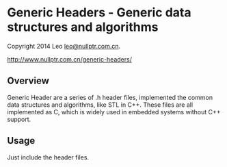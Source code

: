 Generic Headers - Generic data structures and algorithms
==========================================================

Copyright 2014 Leo <leo@nullptr.com.cn>.

http://www.nullptr.com.cn/generic-headers/

Overview
--------

Generic Header are a series of .h header files, implemented the common data
structures and algorithms, like STL in C++. These files are all implemented as
C, which is widely used in embedded systems without C++ support.

Usage
-----

Just include the header files.